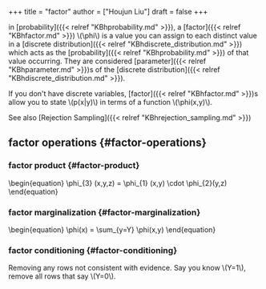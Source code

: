 +++
title = "factor"
author = ["Houjun Liu"]
draft = false
+++

in [probability]({{< relref "KBhprobability.md" >}}), a [factor]({{< relref "KBhfactor.md" >}}) \\(\phi\\) is a value you can assign to each distinct value in a [discrete distribution]({{< relref "KBhdiscrete_distribution.md" >}}) which acts as the [probability]({{< relref "KBhprobability.md" >}}) of that value occurring. They are considered [parameter]({{< relref "KBhparameter.md" >}})s of the [discrete distribution]({{< relref "KBhdiscrete_distribution.md" >}}).

If you don't have discrete variables, [factor]({{< relref "KBhfactor.md" >}})s allow you to state \\(p(x|y)\\) in terms of a function \\(\phi(x,y)\\).

See also [Rejection Sampling]({{< relref "KBhrejection_sampling.md" >}})


## factor operations {#factor-operations}


### factor product {#factor-product}

\begin{equation}
\phi\_{3} (x,y,z) = \phi\_{1} (x,y) \cdot \phi\_{2}(y,z)
\end{equation}


### factor marginalization {#factor-marginalization}

\begin{equation}
\phi(x) = \sum\_{y=Y} \phi(x,y)
\end{equation}


### factor conditioning {#factor-conditioning}

Removing any rows not consistent with evidence. Say you know \\(Y=1\\), remove all rows that say \\(Y=0\\).
